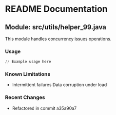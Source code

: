 # README Documentation

## Module: src/utils/helper_99.java

This module handles concurrency issues operations.

### Usage

```python
// Example usage here
```

### Known Limitations

- Intermittent failures Data corruption under load

### Recent Changes

- Refactored in commit a35a90a7
